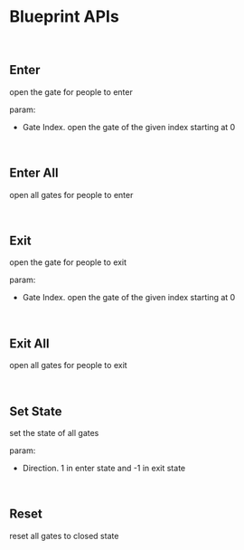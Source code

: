 # Blueprint APIs

<br>

<ZoomImg src="/turnstile/apis.png" />

## Enter

open the gate for people to enter

param:

* Gate Index. open the gate of the given index starting at 0

<br>

## Enter All

open all gates for people to enter

<br>

## Exit

open the gate for people to exit

param:

* Gate Index. open the gate of the given index starting at 0

<br>

## Exit All

open all gates for people to exit

<br>

## Set State

set the state of all gates

param:

* Direction. 1 in enter state and -1 in exit state

<br>

## Reset

reset all gates to closed state